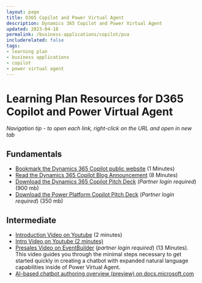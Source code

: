 ```yaml
---
layout: page
title: D365 Copilot and Power Virtual Agent
description: Dynamics 365 Copilot and Power Virtual Agent
updated: 2023-04-18
permalink: /business-applications/copilot/pva
includerelated: false
tags:
- learning plan
- business applications
- copilot
- power virtual agent
---
```


# Learning Plan Resources for D365 Copilot and Power Virtual Agent

*Navigation tip - to open each link, right-click on the URL and open in new tab*

## **Fundamentals** 

* [Bookmark the Dynamics 365 Copilot public website](https://www.microsoft.com/en-us/ai/dynamics-365-ai?rtc=1/) (1 Minutes)
* [Read the Dynamics 365 Copilot Blog Announcement](https://cloudblogs.microsoft.com/dynamics365/bdm/2023/03/06/introducing-microsoft-dynamics-365-copilot-bringing-next-generation-ai-to-every-line-of-business/) (8 Minutes)
* [Download the Dynamics 365 Copilot Pitch Deck](https://transform.microsoft.com/download?assetname=assets/Business%20Applications%20AI%20Seller%20Pitch%20Deck.pptx&download=1) (*Partner login required*) (900 mb)
* [Download the Power Platform Copilot Pitch Deck](https://transform.microsoft.com/modernwork/download?assetname=assets%2FLow%20Code%20%2B%20AI%20Pitch%20Deck.pptx&download=1) (*Partner login required*) (350 mb)

## **Intermediate** 

* [Introduction Video on Youtube](https://www.youtube.com/watch?v=dh-LeowOV-E) (2 minutes)
* <a href="https://www.youtube.com/watch?v=dh-LeowOV-E" target="_blank">Intro Video on Youtube (2 minutes)
* [Presales Video on EventBuilder](https://msuspartners.eventbuilder.com/event/72198?source=D365Copilot) (*partner login required*) (13 Minutes). This video guides you through the minimal steps necessary to get started quickly in creating a chatbot with expanded natural language capabilities inside of Power Virtual Agent.
* [AI-based chatbot authoring overview (preview) on docs.microsoft.com](https://learn.microsoft.com/en-us/power-virtual-agents/nlu-gpt-overview)

